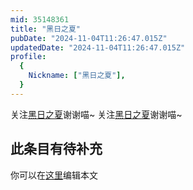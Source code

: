 ```yaml
---
mid: 35148361
title: "黑日之夏"
pubDate: "2024-11-04T11:26:47.015Z"
updatedDate: "2024-11-04T11:26:47.015Z"
profile:
  {
    Nickname: ["黑日之夏"],
  }
---
```


关注[黑日之夏](https://space.bilibili.com/35148361)谢谢喵~ 关注[黑日之夏](https://space.bilibili.com/35148361)谢谢喵~

## 此条目有待补充
你可以在[这里](https://github.com/Yuhanawa/VTuber.ICU-Content/edit/master/v/黑日之夏/index.md)编辑本文
